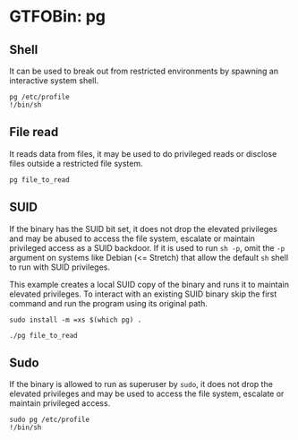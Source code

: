 # GTFOBin: pg

## Shell

It can be used to break out from restricted environments by spawning an interactive system shell.

```
pg /etc/profile
!/bin/sh
```

## File read

It reads data from files, it may be used to do privileged reads or disclose files outside a restricted file system.

```
pg file_to_read
```

## SUID

If the binary has the SUID bit set, it does not drop the elevated privileges and may be abused to access the file system, escalate or maintain privileged access as a SUID backdoor. If it is used to run `sh -p`, omit the `-p` argument on systems like Debian (<= Stretch) that allow the default `sh` shell to run with SUID privileges.

This example creates a local SUID copy of the binary and runs it to maintain elevated privileges. To interact with an existing SUID binary skip the first command and run the program using its original path.

```
sudo install -m =xs $(which pg) .

./pg file_to_read
```

## Sudo

If the binary is allowed to run as superuser by `sudo`, it does not drop the elevated privileges and may be used to access the file system, escalate or maintain privileged access.

```
sudo pg /etc/profile
!/bin/sh
```